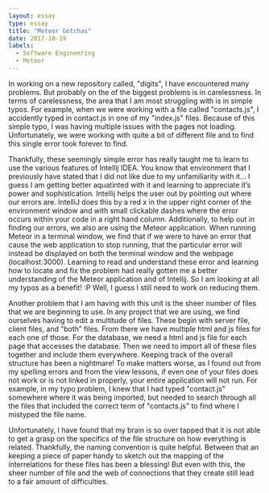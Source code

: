 ```yaml
---
layout: essay
type: essay
title: "Meteor Gotchas"
date: 2017-10-19
labels:
  - Software Engineering
  - Meteor
---
```

<p> 
  In working on a new repository called, "digits", I have encountered many problems.  But probably on the of the biggest problems is in carelessness.  In terms of carelessness, the area that I am most struggling with is in simple typos.  For example, when we were working with a file called "contacts.js", I accidently typed in contact.js in one of my "index.js" files.  Because of this simple typo, I was having multiple issues with the pages not loading.  Unfortunately, we were working with quite a bit of different file and to find this single error took forever to find.
</p>
<p>
  Thankfully, these seemingly simple error has really taught me to learn to use the various features of Intellij IDEA.  You know that environment that I previously have stated that I did not like due to my unfamiliarity with it…  I guess I am getting better aquatinted with it and learning to appreciate it’s power and sophistication.  Intellij helps the user out by pointing out where our errors are.  IntelliJ does this by a red x in the upper right corner of the environment window and with small clickable dashes where the error occurs within your code in a right hand column.  Additionally, to help out in finding our errors, we also are using the Meteor application.  When running Meteor in a terminal window, we find that if we were to have an error that cause the web application to stop running, that the particular error will instead be displayed on both the terminal window and the webpage (localhost:3000).  Learning to read and understand these error and learning how to locate and fix the problem had really gotten me a better understanding of the Meteor application and of Intellij.  So I am looking at all my typos as a benefit!  :P  Well, I guess I still need to work on reducing them.
</p>
<p>
Another problem that I am having with this unit is the sheer number of files that we are beginning to use.  In any project that we are using, we find ourselves having to edit a multitude of files.  These begin with server file, client files, and “both” files.  From there we have multiple html and js files for each one of those.  For the database, we need a html and js file for each page that accesses the database.  Then we need to import all of these files together and include them everywhere.  Keeping track of the overall structure has been a nightmare!  To make matters worse, as I found out from my spelling errors and from the view lessons, if even one of your files does not work or is not linked in properly, your entire application will not run.  For example, in my typo problem, I knew that I had typed "contact.js" somewhere where it was being imported, but needed to search through all the files that included the correct term of "contacts.js" to find where I mistyped the file name.
</p>
Unfortunately, I have found that my brain is so over tapped that it is not able to get a grasp on the specifics of the file structure on how everything is related.  Thankfully, the naming convention is quite helpful.  Between that an keeping a piece of paper handy to sketch out the mapping of the interrelations for these files has been a blessing!  But even with this, the sheer number of file and the web of connections that they create still lead to a fair amount of difficulties.
<p>
